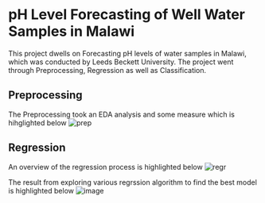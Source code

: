 # pH Level Forecasting of Well Water Samples in Malawi

This project dwells on Forecasting pH levels of water samples in Malawi, which was conducted by Leeds Beckett University. The project went through Preprocessing, Regression as well as Classification.

## Preprocessing
The Preprocessing took an EDA analysis and some measure which is hihglighted below
![prep](https://github.com/fosetorico/pH_level_forecasting/assets/14139087/c4daefa9-3dc5-4449-ab66-797fb3652f5d)

## Regression
An overview of the regression process is highlighted below
![regr](https://github.com/fosetorico/pH_level_forecasting/assets/14139087/c4fbbafe-ed54-47c6-b444-a3c4fff31fd5)

The result from exploring various regrssion algorithm to find the best model is highlighted below
![image](https://github.com/fosetorico/pH_level_forecasting/assets/14139087/14b667f5-786f-4aef-9054-bab21b1d6634)
